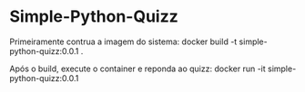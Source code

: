 # Simple-Python-Quizz

Primeiramente contrua a imagem do sistema:
docker build -t simple-python-quizz:0.0.1 .

Após o build, execute o container e reponda ao quizz:
docker run -it simple-python-quizz:0.0.1
